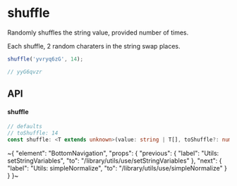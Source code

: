 
# shuffle

Randomly shuffles the string value, provided number of times.

Each shuffle, 2 random charaters in the string swap places.

```ts
shuffle('yvryq6zG', 14);

// yyG6qvzr
```

## API

#### shuffle

```ts
// defaults
// toShuffle: 14
const shuffle: <T extends unknown>(value: string | T[], toShuffle?: number) => string | T[];
```


~{
  "element": "BottomNavigation",
  "props": {
    "previous": {
      "label": "Utils: setStringVariables",
      "to": "/library/utils/use/setStringVariables"
    },
    "next": {
      "label": "Utils: simpleNormalize",
      "to": "/library/utils/use/simpleNormalize"
    }
  }
}~

